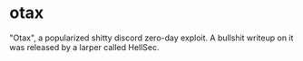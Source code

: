 # otax
"Otax", a popularized shitty discord zero-day exploit. A bullshit writeup on it was released by a larper called HellSec.
